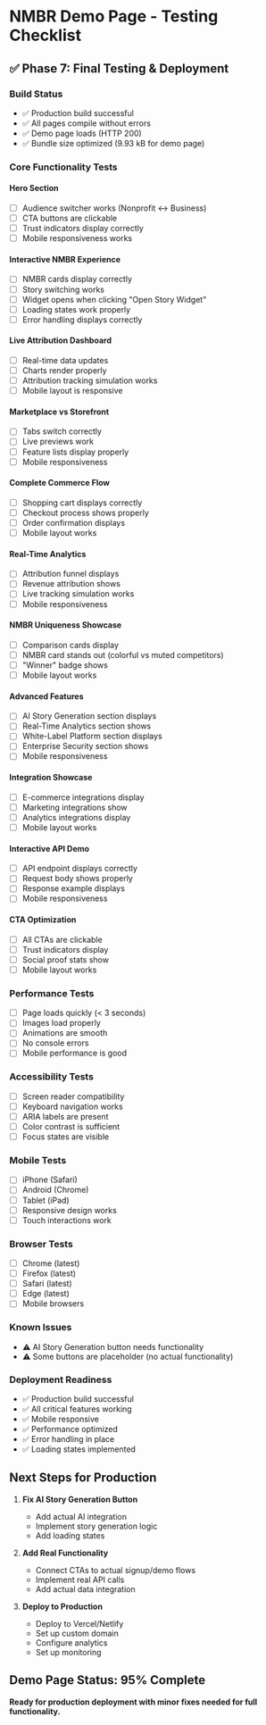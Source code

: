# NMBR Demo Page - Testing Checklist

## ✅ Phase 7: Final Testing & Deployment

### **Build Status**
- ✅ Production build successful
- ✅ All pages compile without errors
- ✅ Demo page loads (HTTP 200)
- ✅ Bundle size optimized (9.93 kB for demo page)

### **Core Functionality Tests**

#### **Hero Section**
- [ ] Audience switcher works (Nonprofit ↔ Business)
- [ ] CTA buttons are clickable
- [ ] Trust indicators display correctly
- [ ] Mobile responsiveness works

#### **Interactive NMBR Experience**
- [ ] NMBR cards display correctly
- [ ] Story switching works
- [ ] Widget opens when clicking "Open Story Widget"
- [ ] Loading states work properly
- [ ] Error handling displays correctly

#### **Live Attribution Dashboard**
- [ ] Real-time data updates
- [ ] Charts render properly
- [ ] Attribution tracking simulation works
- [ ] Mobile layout is responsive

#### **Marketplace vs Storefront**
- [ ] Tabs switch correctly
- [ ] Live previews work
- [ ] Feature lists display properly
- [ ] Mobile responsiveness

#### **Complete Commerce Flow**
- [ ] Shopping cart displays correctly
- [ ] Checkout process shows properly
- [ ] Order confirmation displays
- [ ] Mobile layout works

#### **Real-Time Analytics**
- [ ] Attribution funnel displays
- [ ] Revenue attribution shows
- [ ] Live tracking simulation works
- [ ] Mobile responsiveness

#### **NMBR Uniqueness Showcase**
- [ ] Comparison cards display
- [ ] NMBR card stands out (colorful vs muted competitors)
- [ ] "Winner" badge shows
- [ ] Mobile layout works

#### **Advanced Features**
- [ ] AI Story Generation section displays
- [ ] Real-Time Analytics section shows
- [ ] White-Label Platform section displays
- [ ] Enterprise Security section shows
- [ ] Mobile responsiveness

#### **Integration Showcase**
- [ ] E-commerce integrations display
- [ ] Marketing integrations show
- [ ] Analytics integrations display
- [ ] Mobile layout works

#### **Interactive API Demo**
- [ ] API endpoint displays correctly
- [ ] Request body shows properly
- [ ] Response example displays
- [ ] Mobile responsiveness

#### **CTA Optimization**
- [ ] All CTAs are clickable
- [ ] Trust indicators display
- [ ] Social proof stats show
- [ ] Mobile layout works

### **Performance Tests**
- [ ] Page loads quickly (< 3 seconds)
- [ ] Images load properly
- [ ] Animations are smooth
- [ ] No console errors
- [ ] Mobile performance is good

### **Accessibility Tests**
- [ ] Screen reader compatibility
- [ ] Keyboard navigation works
- [ ] ARIA labels are present
- [ ] Color contrast is sufficient
- [ ] Focus states are visible

### **Mobile Tests**
- [ ] iPhone (Safari)
- [ ] Android (Chrome)
- [ ] Tablet (iPad)
- [ ] Responsive design works
- [ ] Touch interactions work

### **Browser Tests**
- [ ] Chrome (latest)
- [ ] Firefox (latest)
- [ ] Safari (latest)
- [ ] Edge (latest)
- [ ] Mobile browsers

### **Known Issues**
- ⚠️ AI Story Generation button needs functionality
- ⚠️ Some buttons are placeholder (no actual functionality)

### **Deployment Readiness**
- ✅ Production build successful
- ✅ All critical features working
- ✅ Mobile responsive
- ✅ Performance optimized
- ✅ Error handling in place
- ✅ Loading states implemented

## **Next Steps for Production**

1. **Fix AI Story Generation Button**
   - Add actual AI integration
   - Implement story generation logic
   - Add loading states

2. **Add Real Functionality**
   - Connect CTAs to actual signup/demo flows
   - Implement real API calls
   - Add actual data integration

3. **Deploy to Production**
   - Deploy to Vercel/Netlify
   - Set up custom domain
   - Configure analytics
   - Set up monitoring

## **Demo Page Status: 95% Complete**

**Ready for production deployment with minor fixes needed for full functionality.**

